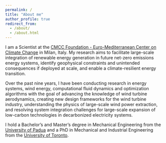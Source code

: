 ```yaml
---
permalink: /
title: "About me"
author_profile: true
redirect_from: 
  - /about/
  - /about.html
---
```


I am a Scientist at the [CMCC Foundation - Euro-Mediterranean Center on Climate Change](https://www.cmcc.it) in Milan, Italy. My research aims to facilitate large-scale integration of renewable energy generation in future net-zero emissions energy systems, identify geophysical constraints and unintended consequences if deployed at scale, and enable a climate-resilient energy transition.

Over the past nine years, I have been conducting research in energy systems, wind energy, computational fluid dynamics and optimization algorithms with the goal of advancing the knowledge of wind turbine aerodynamics, creating new design frameworks for the wind turbine industry, understanding the physics of large-scale wind power extraction, and resolving system integration challenges for large-scale expansion of low-carbon technologies in decarbonized electricity systems.

I hold a Bachelor’s and Master’s degree in Mechanical Engineering from the [University of Padua](https://www.unipd.it/) and a PhD in Mechanical and Industrial Engineering from the [University of Toronto](https://www.utoronto.ca/).